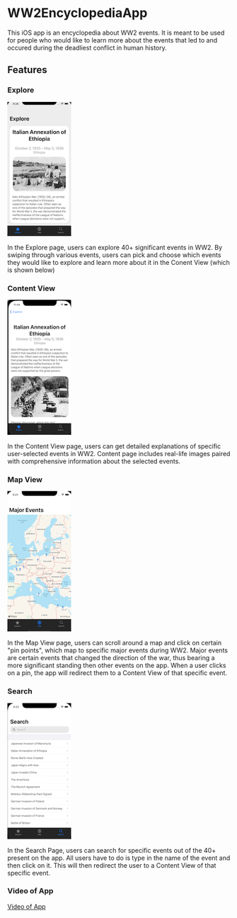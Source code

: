 # WW2EncyclopediaApp

This iOS app is an encyclopedia about WW2 events. It is meant to be used for people who would like to learn more about the events that led to and occured during the deadliest conflict in human history.

## Features
### Explore
![alt text](/Explore.png)

In the Explore page, users can explore 40+ significant events in WW2. By swiping through various events, users can pick and choose which events they would like to explore and learn more about it in the Conent View (which is shown below)

### Content View
![alt text](/contentview.png)

In the Content View page, users can get detailed explanations of specific user-selected events in WW2. Content page includes real-life images paired with comprehensive information about the selected events.

### Map View
![alt text](/map.png)

In the Map View page, users can scroll around a map and click on certain "pin points", which map to specific major events during WW2. Major events are certain events that changed the direction of the war, thus bearing a more significant standing then other events on the app. When a user clicks on a pin, the app will redirect them to a Content View of that specific event.

### Search
![alt text](/search.png)

In the Search Page, users can search for specific events out of the 40+ present on the app. All users have to do is type in the name of the event and then click on it. This will then redirect the user to a Content View of that specific event.

### Video of App
[Video of App](https://www.kapwing.com/videos/60f36b792e45fa0103e5093d)




